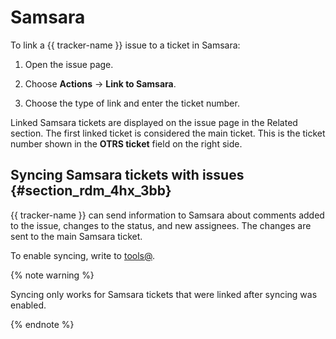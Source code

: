 # Samsara

To link a {{ tracker-name }} issue to a ticket in Samsara:

1. Open the issue page.

1. Choose **Actions** → **Link to Samsara**.

1. Choose the type of link and enter the ticket number.

Linked Samsara tickets are displayed on the issue page in the Related section. The first linked ticket is considered the main ticket. This is the ticket number shown in the **OTRS ticket** field on the right side.

## Syncing Samsara tickets with issues {#section_rdm_4hx_3bb}

{{ tracker-name }} can send information to Samsara about comments added to the issue, changes to the status, and new assignees. The changes are sent to the main Samsara ticket.

To enable syncing, write to [tools@](mailto:tools@yandex-team.ru).

{% note warning %}

Syncing only works for Samsara tickets that were linked after syncing was enabled.

{% endnote %}

